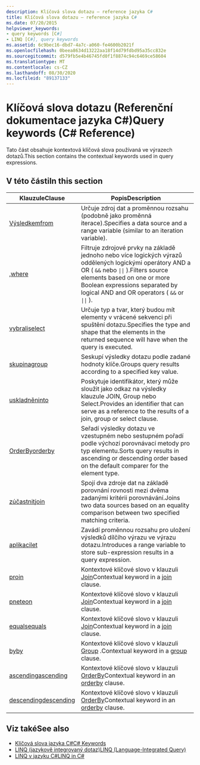 ```yaml
---
description: Klíčová slova dotazu – reference jazyka C#
title: Klíčová slova dotazu – reference jazyka C#
ms.date: 07/20/2015
helpviewer_keywords:
- query keywords [C#]
- LINQ [C#], query keywords
ms.assetid: 6c9bec16-dbd7-4a7c-a060-fe4600b2021f
ms.openlocfilehash: 0beea8634d13222aa18f14d79fdbd95a35cc832e
ms.sourcegitcommit: d579fb5e4b46745fd0f1f8874c94c6469ce58604
ms.translationtype: MT
ms.contentlocale: cs-CZ
ms.lasthandoff: 08/30/2020
ms.locfileid: "89137133"
---
```

# <a name="query-keywords-c-reference"></a><span data-ttu-id="aa887-103">Klíčová slova dotazu (Referenční dokumentace jazyka C#)</span><span class="sxs-lookup"><span data-stu-id="aa887-103">Query keywords (C# Reference)</span></span>

<span data-ttu-id="aa887-104">Tato část obsahuje kontextová klíčová slova používaná ve výrazech dotazů.</span><span class="sxs-lookup"><span data-stu-id="aa887-104">This section contains the contextual keywords used in query expressions.</span></span>

## <a name="in-this-section"></a><span data-ttu-id="aa887-105">V této části</span><span class="sxs-lookup"><span data-stu-id="aa887-105">In this section</span></span>

|<span data-ttu-id="aa887-106">Klauzule</span><span class="sxs-lookup"><span data-stu-id="aa887-106">Clause</span></span>|<span data-ttu-id="aa887-107">Popis</span><span class="sxs-lookup"><span data-stu-id="aa887-107">Description</span></span>|
|------------|-----------------|
|[<span data-ttu-id="aa887-108">Výsledkem</span><span class="sxs-lookup"><span data-stu-id="aa887-108">from</span></span>](from-clause.md)|<span data-ttu-id="aa887-109">Určuje zdroj dat a proměnnou rozsahu (podobně jako proměnná iterace).</span><span class="sxs-lookup"><span data-stu-id="aa887-109">Specifies a data source and a range variable (similar to an iteration variable).</span></span>|
|[<span data-ttu-id="aa887-110">,</span><span class="sxs-lookup"><span data-stu-id="aa887-110">where</span></span>](where-clause.md)|<span data-ttu-id="aa887-111">Filtruje zdrojové prvky na základě jednoho nebo více logických výrazů oddělených logickými operátory AND a OR ( `&&` nebo <code>&#124;&#124;</code> ).</span><span class="sxs-lookup"><span data-stu-id="aa887-111">Filters source elements based on one or more Boolean expressions separated by logical AND and OR operators ( `&&` or <code>&#124;&#124;</code> ).</span></span>|
|[<span data-ttu-id="aa887-112">vybrali</span><span class="sxs-lookup"><span data-stu-id="aa887-112">select</span></span>](select-clause.md)|<span data-ttu-id="aa887-113">Určuje typ a tvar, který budou mít elementy v vrácené sekvenci při spuštění dotazu.</span><span class="sxs-lookup"><span data-stu-id="aa887-113">Specifies the type and shape that the elements in the returned sequence will have when the query is executed.</span></span>|
|[<span data-ttu-id="aa887-114">skupina</span><span class="sxs-lookup"><span data-stu-id="aa887-114">group</span></span>](group-clause.md)|<span data-ttu-id="aa887-115">Seskupí výsledky dotazu podle zadané hodnoty klíče.</span><span class="sxs-lookup"><span data-stu-id="aa887-115">Groups query results according to a specified key value.</span></span>|
|[<span data-ttu-id="aa887-116">uskladněn</span><span class="sxs-lookup"><span data-stu-id="aa887-116">into</span></span>](into.md)|<span data-ttu-id="aa887-117">Poskytuje identifikátor, který může sloužit jako odkaz na výsledky klauzule JOIN, Group nebo Select.</span><span class="sxs-lookup"><span data-stu-id="aa887-117">Provides an identifier that can serve as a reference to the results of a join, group or select clause.</span></span>|
|[<span data-ttu-id="aa887-118">OrderBy</span><span class="sxs-lookup"><span data-stu-id="aa887-118">orderby</span></span>](orderby-clause.md)|<span data-ttu-id="aa887-119">Seřadí výsledky dotazu ve vzestupném nebo sestupném pořadí podle výchozí porovnávací metody pro typ elementu.</span><span class="sxs-lookup"><span data-stu-id="aa887-119">Sorts query results in ascending or descending order based on the default comparer for the element type.</span></span>|
|[<span data-ttu-id="aa887-120">zúčastnit</span><span class="sxs-lookup"><span data-stu-id="aa887-120">join</span></span>](join-clause.md)|<span data-ttu-id="aa887-121">Spojí dva zdroje dat na základě porovnání rovnosti mezi dvěma zadanými kritérii porovnávání.</span><span class="sxs-lookup"><span data-stu-id="aa887-121">Joins two data sources based on an equality comparison between two specified matching criteria.</span></span>|
|[<span data-ttu-id="aa887-122">aplikaci</span><span class="sxs-lookup"><span data-stu-id="aa887-122">let</span></span>](let-clause.md)|<span data-ttu-id="aa887-123">Zavádí proměnnou rozsahu pro uložení výsledků dílčího výrazu ve výrazu dotazu.</span><span class="sxs-lookup"><span data-stu-id="aa887-123">Introduces a range variable to store sub-expression results in a query expression.</span></span>|
|[<span data-ttu-id="aa887-124">pro</span><span class="sxs-lookup"><span data-stu-id="aa887-124">in</span></span>](in.md)|<span data-ttu-id="aa887-125">Kontextové klíčové slovo v klauzuli [Join](join-clause.md)</span><span class="sxs-lookup"><span data-stu-id="aa887-125">Contextual keyword in a [join](join-clause.md) clause.</span></span>|
|[<span data-ttu-id="aa887-126">pnete</span><span class="sxs-lookup"><span data-stu-id="aa887-126">on</span></span>](on.md)|<span data-ttu-id="aa887-127">Kontextové klíčové slovo v klauzuli [Join](join-clause.md)</span><span class="sxs-lookup"><span data-stu-id="aa887-127">Contextual keyword in a [join](join-clause.md) clause.</span></span>|
|[<span data-ttu-id="aa887-128">equals</span><span class="sxs-lookup"><span data-stu-id="aa887-128">equals</span></span>](equals.md)|<span data-ttu-id="aa887-129">Kontextové klíčové slovo v klauzuli [Join](join-clause.md)</span><span class="sxs-lookup"><span data-stu-id="aa887-129">Contextual keyword in a [join](join-clause.md) clause.</span></span>|
|[<span data-ttu-id="aa887-130">by</span><span class="sxs-lookup"><span data-stu-id="aa887-130">by</span></span>](by.md)|<span data-ttu-id="aa887-131">Kontextové klíčové slovo v klauzuli [Group](group-clause.md) .</span><span class="sxs-lookup"><span data-stu-id="aa887-131">Contextual keyword in a [group](group-clause.md) clause.</span></span>|
|[<span data-ttu-id="aa887-132">ascending</span><span class="sxs-lookup"><span data-stu-id="aa887-132">ascending</span></span>](ascending.md)|<span data-ttu-id="aa887-133">Kontextové klíčové slovo v klauzuli [OrderBy](orderby-clause.md)</span><span class="sxs-lookup"><span data-stu-id="aa887-133">Contextual keyword in an [orderby](orderby-clause.md) clause.</span></span>|
|[<span data-ttu-id="aa887-134">descending</span><span class="sxs-lookup"><span data-stu-id="aa887-134">descending</span></span>](descending.md)|<span data-ttu-id="aa887-135">Kontextové klíčové slovo v klauzuli [OrderBy](orderby-clause.md)</span><span class="sxs-lookup"><span data-stu-id="aa887-135">Contextual keyword in an [orderby](orderby-clause.md) clause.</span></span>|

## <a name="see-also"></a><span data-ttu-id="aa887-136">Viz také</span><span class="sxs-lookup"><span data-stu-id="aa887-136">See also</span></span>

- [<span data-ttu-id="aa887-137">Klíčová slova jazyka C#</span><span class="sxs-lookup"><span data-stu-id="aa887-137">C# Keywords</span></span>](index.md)
- [<span data-ttu-id="aa887-138">LINQ (jazykově integrovaný dotaz)</span><span class="sxs-lookup"><span data-stu-id="aa887-138">LINQ (Language-Integrated Query)</span></span>](../../programming-guide/concepts/linq/index.md)
- [<span data-ttu-id="aa887-139">LINQ v jazyku C#</span><span class="sxs-lookup"><span data-stu-id="aa887-139">LINQ in C#</span></span>](../../linq/index.md)
